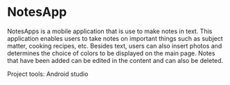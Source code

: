 # NotesApp
NotesApps is a mobile application that is use to make notes in text.
This application enables users to take notes on important things such as subject matter, cooking recipes, etc.
Besides text, users can also insert photos and determines the choice of colors to be displayed on the main page.
Notes that have been added can be edited in the content and can also be deleted.

Project tools: Android studio
